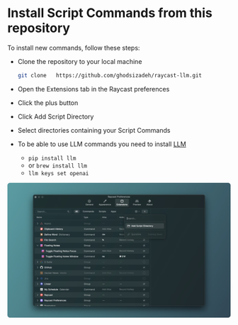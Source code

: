 # Install Script Commands from this repository
To install new commands, follow these steps:


- Clone the repository to your local machine

    ```bash
    git clone   https://github.com/ghodsizadeh/raycast-llm.git 
    ```


- Open the Extensions tab in the Raycast preferences

- Click the plus button

- Click Add Script Directory

- Select directories containing your Script Commands
  
- To be able to use LLM commands you need to install  [LLM](https://github.com/simonw/llm)

  - `pip install llm`
  - or `brew install llm`
  - `llm keys set openai`


![plus](docs/add-directory.png)

